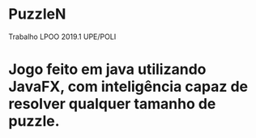 # PuzzleN
Trabalho LPOO 2019.1 UPE/POLI


# Jogo feito em java utilizando JavaFX, com inteligência capaz de resolver qualquer tamanho de puzzle.
